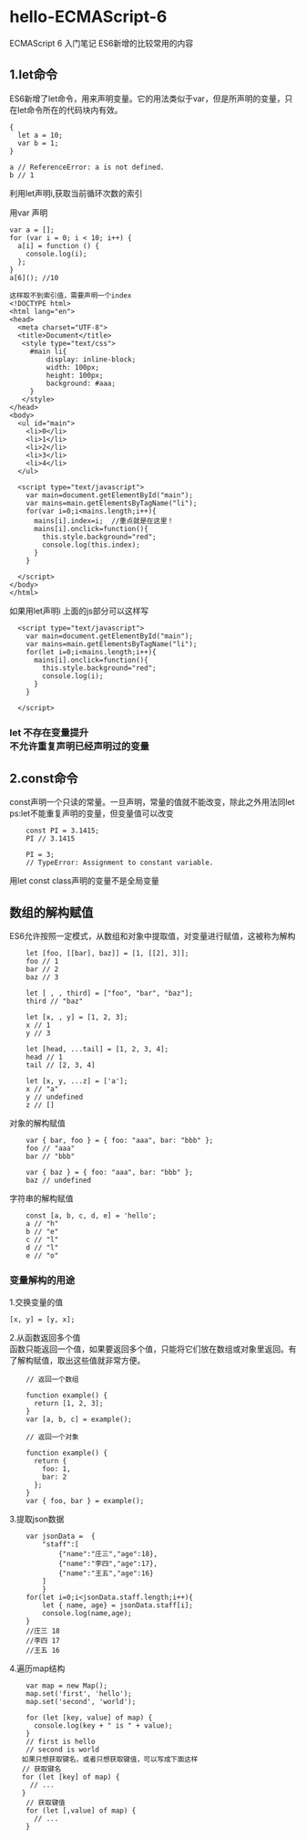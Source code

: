 # hello-ECMAScript-6
ECMAScript 6 入门笔记
ES6新增的比较常用的内容<br>
<h2>1.let命令</h2>
ES6新增了let命令，用来声明变量。它的用法类似于var，但是所声明的变量，只在let命令所在的代码块内有效。<br>

    {
      let a = 10;
      var b = 1;
    }
    
    a // ReferenceError: a is not defined.
    b // 1
    
利用let声明i,获取当前循环次数的索引<br>

用var 声明

    var a = [];
    for (var i = 0; i < 10; i++) {
      a[i] = function () {
        console.log(i);
      };
    }
    a[6](); //10
    
    这样取不到索引值，需要声明一个index
    <!DOCTYPE html>
    <html lang="en">
    <head>
      <meta charset="UTF-8">
      <title>Document</title>
       <style type="text/css">
         #main li{
             display: inline-block;
             width: 100px;
             height: 100px;
             background: #aaa;
         }
       </style>
    </head>
    <body>
      <ul id="main">
        <li>0</li>
        <li>1</li>
        <li>2</li>
        <li>3</li>
        <li>4</li>
      </ul>
    
      <script type="text/javascript">
        var main=document.getElementById("main");
        var mains=main.getElementsByTagName("li");   
        for(var i=0;i<mains.length;i++){
          mains[i].index=i;  //重点就是在这里！
          mains[i].onclick=function(){
            this.style.background="red";
            console.log(this.index);
          }
        }
    
      </script>
    </body>
    </html>

如果用let声明i     上面的js部分可以这样写

      <script type="text/javascript">
        var main=document.getElementById("main");
        var mains=main.getElementsByTagName("li");   
        for(let i=0;i<mains.length;i++){
          mains[i].onclick=function(){
            this.style.background="red";
            console.log(i);
          }
        }
    
      </script>

<h3>
    let 不存在变量提升<br>
    不允许重复声明已经声明过的变量
</h3>
<h2>2.const命令</h2>
const声明一个只读的常量。一旦声明，常量的值就不能改变，除此之外用法同let<br>
ps:let不能重复声明的变量，但变量值可以改变

        const PI = 3.1415;
        PI // 3.1415
        
        PI = 3;
        // TypeError: Assignment to constant variable.

用let const class声明的变量不是全局变量 

<h2>数组的解构赋值</h2>
ES6允许按照一定模式，从数组和对象中提取值，对变量进行赋值，这被称为解构

        let [foo, [[bar], baz]] = [1, [[2], 3]];
        foo // 1
        bar // 2
        baz // 3
        
        let [ , , third] = ["foo", "bar", "baz"];
        third // "baz"
        
        let [x, , y] = [1, 2, 3];
        x // 1
        y // 3
        
        let [head, ...tail] = [1, 2, 3, 4];
        head // 1
        tail // [2, 3, 4]
        
        let [x, y, ...z] = ['a'];
        x // "a"
        y // undefined
        z // []
对象的解构赋值

        var { bar, foo } = { foo: "aaa", bar: "bbb" };
        foo // "aaa"
        bar // "bbb"
        
        var { baz } = { foo: "aaa", bar: "bbb" };
        baz // undefined
        
字符串的解构赋值

        const [a, b, c, d, e] = 'hello';
        a // "h"
        b // "e"
        c // "l"
        d // "l"
        e // "o"
        
<h3>变量解构的用途</h3>

1.交换变量的值

    [x, y] = [y, x];

2.从函数返回多个值<br>
函数只能返回一个值，如果要返回多个值，只能将它们放在数组或对象里返回。有了解构赋值，取出这些值就非常方便。

        // 返回一个数组
        
        function example() {
          return [1, 2, 3];
        }
        var [a, b, c] = example();
        
        // 返回一个对象
        
        function example() {
          return {
            foo: 1,
            bar: 2
          };
        }
        var { foo, bar } = example();

3.提取json数据

        var jsonData = 	{
        	"staff":[
                {"name":"庄三","age":18},
                {"name":"李四","age":17},
                {"name":"王五","age":16}
        	]
        	}
        for(let i=0;i<jsonData.staff.length;i++){
        	let { name, age} = jsonData.staff[i];
            console.log(name,age);
        }
        //庄三 18
        //李四 17
        //王五 16

4.遍历map结构

        var map = new Map();
        map.set('first', 'hello');
        map.set('second', 'world');
        
        for (let [key, value] of map) {
          console.log(key + " is " + value);
        }
        // first is hello
        // second is world
       如果只想获取键名，或者只想获取键值，可以写成下面这样
       // 获取键名
       for (let [key] of map) {
         // ...
       }
        // 获取键值
        for (let [,value] of map) {
          // ...
        }

















